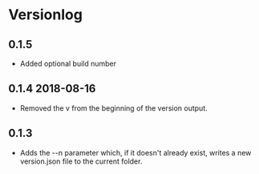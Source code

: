 # Versionlog

## 0.1.5

* Added optional build number

## 0.1.4 2018-08-16

* Removed the v from the beginning of the version output.

## 0.1.3

* Adds the --n parameter which, if it doesn't already exist, writes a new version.json file to the current folder.
